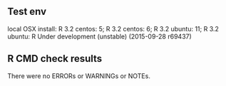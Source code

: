 ## Test env
local OSX install: R 3.2
centos: 5; R 3.2
centos: 6; R 3.2
ubuntu: 11; R 3.2
ubuntu: R Under development (unstable) (2015-09-28 r69437)


## R CMD check results
There were no ERRORs or WARNINGs or NOTEs. 




<!---notes to self:

- check readme, remove title and subtitle
  - uncomment the image
- edit news to reflect new version
  - add date, new name etc
  
-->